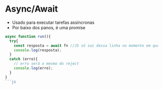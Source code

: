 # Async/Await
- Usado para executar tarefas assíncronas
- Por baixo dos panos, é uma promise

```js
async function run(){
  try{
    const resposta = await fn //JS só sai dessa linha no momento em que a promise finalizar
    console.log(resposta);
  }
  catch (erro){
    // erro será o mesmo do reject
    console.log(erro);
  }
}
```js
